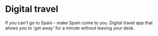 # Digital travel
If you can't go to Spain - make Spain come to you. Digital travel app that allows you to 'get away' for a minute without leaving your desk.
